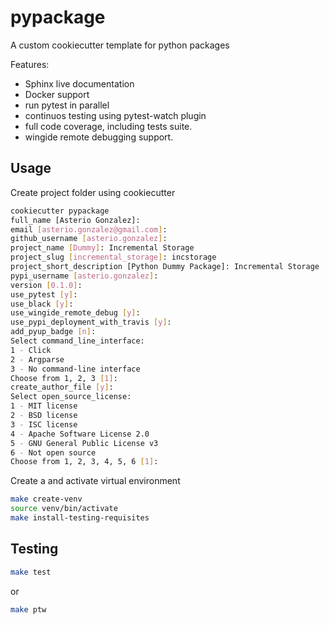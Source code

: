 # pypackage

A custom cookiecutter template for python packages

Features:

- Sphinx live documentation
- Docker support
- run pytest in parallel
- continuos testing using pytest-watch plugin
- full code coverage, including tests suite.
- wingide remote debugging support.



## Usage

Create project folder using cookiecutter

```bash
cookiecutter pypackage
full_name [Asterio Gonzalez]: 
email [asterio.gonzalez@gmail.com]: 
github_username [asterio.gonzalez]: 
project_name [Dummy]: Incremental Storage
project_slug [incremental_storage]: incstorage
project_short_description [Python Dummy Package]: Incremental Storage
pypi_username [asterio.gonzalez]: 
version [0.1.0]: 
use_pytest [y]: 
use_black [y]: 
use_wingide_remote_debug [y]: 
use_pypi_deployment_with_travis [y]: 
add_pyup_badge [n]: 
Select command_line_interface:
1 - Click
2 - Argparse
3 - No command-line interface
Choose from 1, 2, 3 [1]: 
create_author_file [y]: 
Select open_source_license:
1 - MIT license
2 - BSD license
3 - ISC license
4 - Apache Software License 2.0
5 - GNU General Public License v3
6 - Not open source
Choose from 1, 2, 3, 4, 5, 6 [1]: 

 ```

Create a and activate virtual environment

```bash
make create-venv
source venv/bin/activate
make install-testing-requisites
```

## Testing

```bash
make test
```
or 
```bash
make ptw
```


